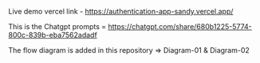 Live demo vercel link - https://authentication-app-sandy.vercel.app/

This is the Chatgpt prompts = https://chatgpt.com/share/680b1225-5774-800c-839b-eba7562adadf

The flow diagram is added in this repository => Diagram-01 & Diagram-02

